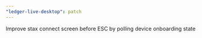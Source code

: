 ```yaml
---
"ledger-live-desktop": patch
---
```


Improve stax connect screen before ESC by polling device onboarding state
